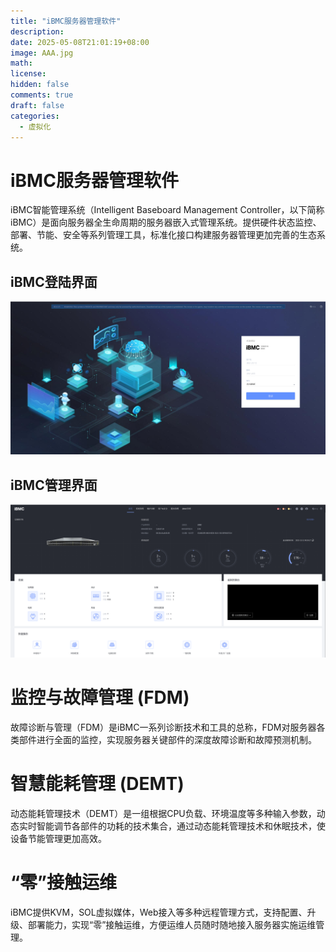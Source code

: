 ```yaml
---
title: "iBMC服务器管理软件"
description: 
date: 2025-05-08T21:01:19+08:00
image: AAA.jpg
math: 
license: 
hidden: false
comments: true
draft: false
categories:
  - 虚拟化
---
```


# iBMC服务器管理软件
iBMC智能管理系统（Intelligent Baseboard Management Controller，以下简称iBMC）是面向服务器全生命周期的服务器嵌入式管理系统。提供硬件状态监控、部署、节能、安全等系列管理工具，标准化接口构建服务器管理更加完善的生态系统。  
## iBMC登陆界面 
![iBMC登陆界面](iBMC登陆界面.png)  

## iBMC管理界面  
![iBMC管理界面](iBMC管理界面.png)  

# 监控与故障管理 (FDM)
故障诊断与管理（FDM）是iBMC一系列诊断技术和工具的总称，FDM对服务器各类部件进行全面的监控，实现服务器关键部件的深度故障诊断和故障预测机制。

# 智慧能耗管理 (DEMT)
动态能耗管理技术（DEMT）是一组根据CPU负载、环境温度等多种输入参数，动态实时智能调节各部件的功耗的技术集合，通过动态能耗管理技术和休眠技术，使设备节能管理更加高效。

# “零”接触运维
iBMC提供KVM，SOL虚拟媒体，Web接入等多种远程管理方式，支持配置、升级、部署能力，实现“零”接触运维，方便运维人员随时随地接入服务器实施运维管理。